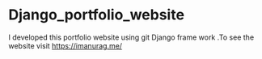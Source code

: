 # Django_portfolio_website
I developed this portfolio website using git Django frame work .To see the website visit https://imanurag.me/
